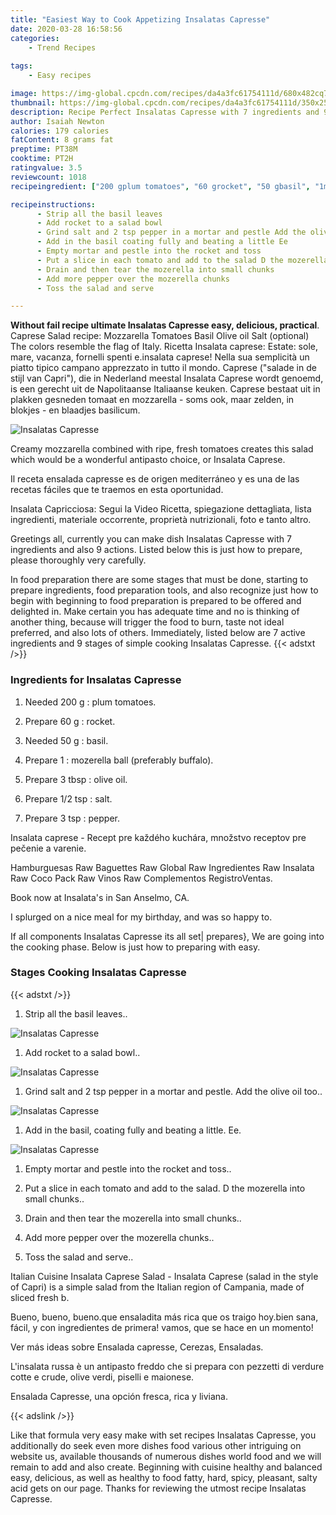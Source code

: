 ```yaml
---
title: "Easiest Way to Cook Appetizing Insalatas Capresse"
date: 2020-03-28 16:58:56
categories:
    - Trend Recipes
    
tags:
    - Easy recipes

image: https://img-global.cpcdn.com/recipes/da4a3fc61754111d/680x482cq70/insalatas-capresse-recipe-main-photo.jpg
thumbnail: https://img-global.cpcdn.com/recipes/da4a3fc61754111d/350x250cq70/insalatas-capresse-recipe-main-photo.jpg
description: Recipe Perfect Insalatas Capresse with 7 ingredients and 9 stages of easy cooking.
author: Isaiah Newton
calories: 179 calories
fatContent: 8 grams fat
preptime: PT38M
cooktime: PT2H
ratingvalue: 3.5
reviewcount: 1018
recipeingredient: ["200 gplum tomatoes", "60 grocket", "50 gbasil", "1mozerella ball preferably buffalo", "3 tbspolive oil", "1/2 tspsalt", "3 tsppepper"]

recipeinstructions: 
      - Strip all the basil leaves 
      - Add rocket to a salad bowl 
      - Grind salt and 2 tsp pepper in a mortar and pestle Add the olive oil too 
      - Add in the basil coating fully and beating a little Ee 
      - Empty mortar and pestle into the rocket and toss 
      - Put a slice in each tomato and add to the salad D the mozerella into small chunks 
      - Drain and then tear the mozerella into small chunks 
      - Add more pepper over the mozerella chunks 
      - Toss the salad and serve

---
```




**Without fail recipe ultimate Insalatas Capresse easy, delicious, practical**. Caprese Salad recipe: Mozzarella Tomatoes Basil Olive oil Salt (optional) The colors resemble the flag of Italy. Ricetta Insalata caprese: Estate: sole, mare, vacanza, fornelli spenti e.insalata caprese! Nella sua semplicità un piatto tipico campano apprezzato in tutto il mondo. Caprese (&#34;salade in de stijl van Capri&#34;), die in Nederland meestal Insalata Caprese wordt genoemd, is een gerecht uit de Napolitaanse Italiaanse keuken. Caprese bestaat uit in plakken gesneden tomaat en mozzarella - soms ook, maar zelden, in blokjes - en blaadjes basilicum.


![Insalatas Capresse](https://img-global.cpcdn.com/recipes/da4a3fc61754111d/680x482cq70/insalatas-capresse-recipe-main-photo.jpg "Insalatas Capresse")



Creamy mozzarella combined with ripe, fresh tomatoes creates this salad which would be a wonderful antipasto choice, or Insalata Caprese.

Il receta ensalada capresse es de origen mediterráneo y es una de las recetas fáciles que te traemos en esta oportunidad.

Insalata Capricciosa: Segui la Video Ricetta, spiegazione dettagliata, lista ingredienti, materiale occorrente, proprietà nutrizionali, foto e tanto altro.


Greetings all, currently you can make dish Insalatas Capresse with 7 ingredients and also 9 actions. Listed below this is just how to prepare, please thoroughly very carefully.

In food preparation there are some stages that must be done, starting to prepare ingredients, food preparation tools, and also recognize just how to begin with beginning to food preparation is prepared to be offered and delighted in. Make certain you has adequate time and no is thinking of another thing, because will trigger the food to burn, taste not ideal preferred, and also lots of others. Immediately, listed below are 7 active ingredients and 9 stages of simple cooking Insalatas Capresse.
{{< adstxt />}}

### Ingredients for Insalatas Capresse


1. Needed 200 g : plum tomatoes.

1. Prepare 60 g : rocket.

1. Needed 50 g : basil.

1. Prepare 1 : mozerella ball (preferably buffalo).

1. Prepare 3 tbsp : olive oil.

1. Prepare 1/2 tsp : salt.

1. Prepare 3 tsp : pepper.


Insalata caprese - Recept pre každého kuchára, množstvo receptov pre pečenie a varenie.

Hamburguesas Raw Baguettes Raw Global Raw Ingredientes Raw Insalata Raw Coco Pack Raw Vinos Raw Complementos RegistroVentas.

Book now at Insalata&#39;s in San Anselmo, CA.

I splurged on a nice meal for my birthday, and was so happy to.


If all components Insalatas Capresse its all set| prepares}, We are going into the cooking phase. Below is just how to preparing with easy.

### Stages Cooking Insalatas Capresse

{{< adstxt />}}


1. Strip all the basil leaves..



![Insalatas Capresse](https://img-global.cpcdn.com/steps/de72f1dfc48be9ab/160x128cq70/insalatas-capresse-recipe-step-1-photo.jpg" "Insalatas Capresse")



1. Add rocket to a salad bowl..



![Insalatas Capresse](https://img-global.cpcdn.com/steps/a9eecef2181e6023/160x128cq70/insalatas-capresse-recipe-step-2-photo.jpg" "Insalatas Capresse")



1. Grind salt and 2 tsp pepper in a mortar and pestle. Add the olive oil too..



![Insalatas Capresse](https://img-global.cpcdn.com/steps/578ac9f76285a8b3/160x128cq70/insalatas-capresse-recipe-step-3-photo.jpg" "Insalatas Capresse")



1. Add in the basil, coating fully and beating a little. Ee.



![Insalatas Capresse](https://img-global.cpcdn.com/steps/c9fc9c549e09ce14/160x128cq70/insalatas-capresse-recipe-step-4-photo.jpg" "Insalatas Capresse")



1. Empty mortar and pestle into the rocket and toss..



1. Put a slice in each tomato and add to the salad. D the mozerella into small chunks..



1. Drain and then tear the mozerella into small chunks..



1. Add more pepper over the mozerella chunks..



1. Toss the salad and serve..




Italian Cuisine Insalata Caprese Salad - Insalata Caprese (salad in the style of Capri) is a simple salad from the Italian region of Campania, made of sliced fresh b.

Bueno, bueno, bueno.que ensaladita más rica que os traigo hoy.bien sana, fácil, y con ingredientes de primera! vamos, que se hace en un momento!

Ver más ideas sobre Ensalada capresse, Cerezas, Ensaladas.

L&#39;insalata russa è un antipasto freddo che si prepara con pezzetti di verdure cotte e crude, olive verdi, piselli e maionese.

Ensalada Capresse, una opción fresca, rica y liviana.


{{< adslink />}}

Like that formula very easy make with set recipes Insalatas Capresse, you additionally do seek even more dishes food various other intriguing on website us, available thousands of numerous dishes world food and we will remain to add and also create. Beginning with cuisine healthy and balanced easy, delicious, as well as healthy to food fatty, hard, spicy, pleasant, salty acid gets on our page. Thanks for reviewing the utmost recipe Insalatas Capresse.
